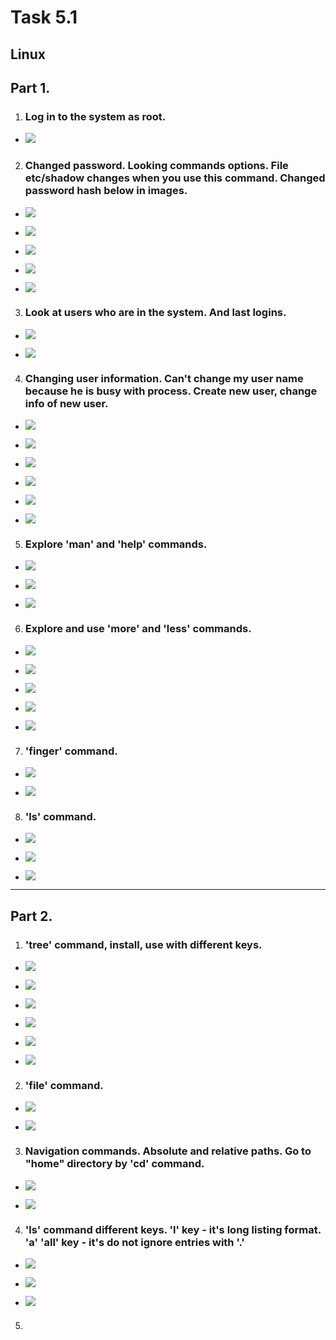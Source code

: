 # Task 5.1

## Linux

## Part 1.

1. ### Log in to the system as root.

* ![](img/cmd1.png)

2. ### Changed password. Looking commands options. File etc/shadow changes when you use this command. Changed password hash below in images.

* ![](img/cmd2.png)

* ![](img/cmd3.png)

* ![](img/cmd4.png)

* ![](img/cmd5.png)

* ![](img/cmd6.png)

3. ### Look at users who are in the system. And last logins.

* ![](img/cmd7.png)

* ![](img/cmd8.png)

4. ### Changing user information. Can't change my user name because he is busy with process. Create new user, change info of new user.

* ![](img/cmd9.png)

* ![](img/cmd10.png)

* ![](img/cmd11.png)

* ![](img/cmd12.png)

* ![](img/cmd13.png)

* ![](img/cmd14.png)

5. ### Explore 'man' and 'help' commands.

* ![](img/cmd15.png)

* ![](img/cmd16.png)

* ![](img/cmd17.png)

6. ### Explore and use 'more' and 'less' commands.

* ![](img/cmd18.png)

* ![](img/cmd19.png)

* ![](img/cmd20.png)

* ![](img/cmd21.png)

* ![](img/cmd22.png)

7. ### 'finger' command.

* ![](img/cmd23.png)

* ![](img/cmd24.png)

8. ### 'ls' command.

* ![](img/cmd25.png)

* ![](img/cmd26.png)

* ![](img/cmd27.png)

----------------------------------

## Part 2.

1. ### 'tree' command, install, use with different keys.

* ![](img/cmd28.png)

* ![](img/cmd29.png)

* ![](img/cmd30.png)

* ![](img/cmd32.png)

* ![](img/cmd33.png)

* ![](img/cmd34.png)

2. ### 'file' command.

* ![](img/cmd35.png)

* ![](img/cmd36.png)

3. ### Navigation commands. Absolute and relative paths. Go to "home" directory by 'cd' command.

* ![](img/cmd37.png)

* ![](img/cmd38.png)

4. ### 'ls' command different keys. 'l' key - it's long listing format. 'a' 'all'  key - it's do not ignore entries with '.' 

* ![](img/cmd25.png)

* ![](img/cmd26.png)

* ![](img/cmd27.png)

5. ###






